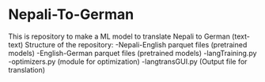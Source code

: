 # Nepali-To-German
This is repository to make a ML model to translate Nepali to German (text-text)
Structure of the repository: 
-Nepali-English parquet files (pretrained models)
-English-German parquet files (pretrained models)
-langTraining.py
-optimizers.py (module for optimization)
-langtransGUI.py (Output file for translation)

